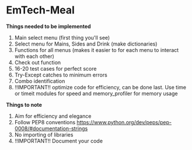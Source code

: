 # EmTech-Meal

**Things needed to be implemented**
1. Main select menu (first thing you'll see)
2. Select menu for Mains, Sides and Drink (make dictionaries)
3. Functions for all menus (makes it easier to for each menu to interact with each other)
4. Check out function
5. 16-20 test cases for perfect score
6. Try-Except catches to minimum errors
8. Combo identification
7. !!IMPORTANT!! optimize code for efficiency, can be done last.
Use time or timeit modules for speed and memory_profiler for memory usage


**Things to note**
1. Aim for efficiency and elegance
2. Follow PEP8 conventions https://www.python.org/dev/peps/pep-0008/#documentation-strings
3. No importing of libraries 
4. !!IMPORTANT!! Document your code
